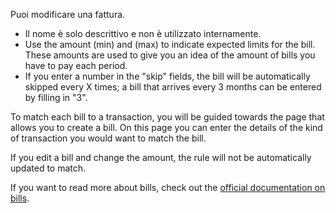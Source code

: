 Puoi modificare una fattura.

* Il nome è solo descrittivo e non è utilizzato internamente.
* Use the amount (min) and (max) to indicate expected limits for the bill. These amounts are used to give you an idea of the amount of bills you have to pay each period.
* If you enter a number in the "skip" fields, the bill will be automatically skipped every X times; a bill that arrives every 3 months can be entered by filling in "3".

To match each bill to a transaction, you will be guided towards the page that allows you to create a bill. On this page you can enter the details of the kind of transaction you would want to match the bill.

If you edit a bill and change the amount, the rule will not be automatically updated to match.

If you want to read more about bills, check out the [official documentation on bills](https://firefly-iii.readthedocs.io/en/latest/advanced/bills.html).